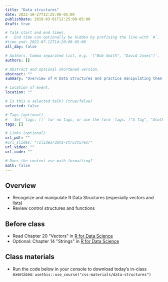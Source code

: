 ```yaml
---
title: "Data structures"
date: 2022-10-27T12:25:00-05:00
publishDate: 2019-03-01T12:25:00-05:00
draft: true

# Talk start and end times.
#   End time can optionally be hidden by prefixing the line with `#`.
#time_end: 2022-07-12T14:20:00-05:00
all_day: false

# Authors. Comma separated list, e.g. `["Bob Smith", "David Jones"]`.
authors: []

# Abstract and optional shortened version.
abstract: ""
summary: "Overview of R Data Structures and practice manipulating them."

# Location of event.
location: ""

# Is this a selected talk? (true/false)
selected: false

# Tags (optional).
#   Set `tags: []` for no tags, or use the form `tags: ["A Tag", "Another Tag"]` for one or more tags.
tags: []

# Links (optional).
url_pdf: ""
#url_slides: "/slides/data-structures/"
url_video: ""
url_code: ""

# Does the content use math formatting?
math: false
---
```




## Overview

* Recognize and manipulate R Data Structures (especially vectors and lists)
* Review control structures and functions

## Before class

* Read Chapter 20 “Vectors” in [R for Data Science](https://r4ds.had.co.nz/strings.html)
* Optional: Chapter 14 "Strings" in [R for Data Science](https://r4ds.had.co.nz/strings.html)

## Class materials

* Run the code below in your console to download today’s in-class exercises: `usethis::use_course("css-materials/data-structures")`
